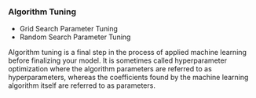 ### Algorithm Tuning
* Grid Search Parameter Tuning
* Random Search Parameter Tuning

Algorithm tuning is a final step in the process of applied machine learning before finalizing your
model. It is sometimes called hyperparameter optimization where the algorithm parameters
are referred to as hyperparameters, whereas the coefficients found by the machine learning
algorithm itself are referred to as parameters.
